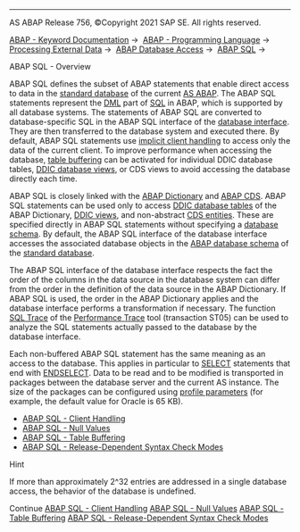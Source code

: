   

* * *

AS ABAP Release 756, ©Copyright 2021 SAP SE. All rights reserved.

[ABAP - Keyword Documentation](javascript:call_link\('abenabap.htm'\)) →  [ABAP - Programming Language](javascript:call_link\('abenabap_reference.htm'\)) →  [Processing External Data](javascript:call_link\('abenabap_language_external_data.htm'\)) →  [ABAP Database Access](javascript:call_link\('abendb_access.htm'\)) →  [ABAP SQL](javascript:call_link\('abenabap_sql.htm'\)) → 

ABAP SQL - Overview

ABAP SQL defines the subset of ABAP statements that enable direct access to data in the [standard database](javascript:call_link\('abenstandard_db_glosry.htm'\) "Glossary Entry") of the current [AS ABAP](javascript:call_link\('abenas_abap_glosry.htm'\) "Glossary Entry"). The ABAP SQL statements represent the [DML](javascript:call_link\('abendml_glosry.htm'\) "Glossary Entry") part of [SQL](javascript:call_link\('abensql_glosry.htm'\) "Glossary Entry") in ABAP, which is supported by all database systems. The statements of ABAP SQL are converted to database-specific SQL in the ABAP SQL interface of the [database interface](javascript:call_link\('abendatabase_interface_glosry.htm'\) "Glossary Entry"). They are then transferred to the database system and executed there. By default, ABAP SQL statements use [implicit client handling](javascript:call_link\('abenabap_sql_client_handling.htm'\)) to access only the data of the current client. To improve performance when accessing the database, [table buffering](javascript:call_link\('abensap_puffering.htm'\)) can be activated for individual DDIC database tables, [DDIC database views](javascript:call_link\('abendatabase_view_glosry.htm'\) "Glossary Entry"), or CDS views to avoid accessing the database directly each time.

ABAP SQL is closely linked with the [ABAP Dictionary](javascript:call_link\('abenabap_dictionary_glosry.htm'\) "Glossary Entry") and [ABAP CDS](javascript:call_link\('abenabap_cds_glosry.htm'\) "Glossary Entry"). ABAP SQL statements can be used only to access [DDIC database tables](javascript:call_link\('abenddic_database_tables.htm'\)) of the ABAP Dictionary, [DDIC views](javascript:call_link\('abenddic_views.htm'\)), and non-abstract [CDS entities](javascript:call_link\('abencds_entities.htm'\)). These are specified directly in ABAP SQL statements without specifying a [database schema](javascript:call_link\('abendatabase_schema_glosry.htm'\) "Glossary Entry"). By default, the ABAP SQL interface of the database interface accesses the associated database objects in the [ABAP database schema](javascript:call_link\('abenabap_db_schema_glosry.htm'\) "Glossary Entry") of the [standard database](javascript:call_link\('abenstandard_db_glosry.htm'\) "Glossary Entry").

The ABAP SQL interface of the database interface respects the fact the order of the columns in the data source in the database system can differ from the order in the definition of the data source in the ABAP Dictionary. If ABAP SQL is used, the order in the ABAP Dictionary applies and the database interface performs a transformation if necessary. The function [SQL Trace](javascript:call_link\('abensql_trace_glosry.htm'\) "Glossary Entry") of the [Performance Trace](javascript:call_link\('abenperformance_trace_glosry.htm'\) "Glossary Entry") tool (transaction ST05) can be used to analyze the SQL statements actually passed to the database by the database interface.

Each non-buffered ABAP SQL statement has the same meaning as an access to the database. This applies in particular to [SELECT](javascript:call_link\('abapselect.htm'\)) statements that end with [ENDSELECT](javascript:call_link\('abapendselect.htm'\)). Data to be read and to be modified is transported in packages between the database server and the current AS instance. The size of the packages can be configured using [profile parameters](javascript:call_link\('abenprofile_parameter_glosry.htm'\) "Glossary Entry") (for example, the default value for Oracle is 65 KB).

-   [ABAP SQL - Client Handling](javascript:call_link\('abenabap_sql_client_handling.htm'\))
-   [ABAP SQL - Null Values](javascript:call_link\('abenabap_sql_null_values.htm'\))
-   [ABAP SQL - Table Buffering](javascript:call_link\('abensap_puffering.htm'\))
-   [ABAP SQL - Release-Dependent Syntax Check Modes](javascript:call_link\('abenabap_sql_strict_modes.htm'\))

Hint

If more than approximately 2^32 entries are addressed in a single database access, the behavior of the database is undefined.

Continue
[ABAP SQL - Client Handling](javascript:call_link\('abenabap_sql_client_handling.htm'\))
[ABAP SQL - Null Values](javascript:call_link\('abenabap_sql_null_values.htm'\))
[ABAP SQL - Table Buffering](javascript:call_link\('abensap_puffering.htm'\))
[ABAP SQL - Release-Dependent Syntax Check Modes](javascript:call_link\('abenabap_sql_strict_modes.htm'\))